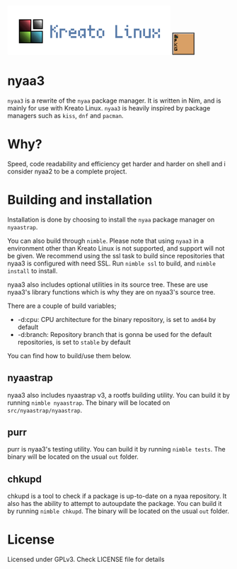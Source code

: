 <p align="left">
<img src="https://github.com/Kreato-Linux/logo/blob/master/withtext.png"> 
  <img src="https://github.com/Kreato-Linux/logo/blob/master/pkg.png" height="10%" width="10%">
</p>

# nyaa3
`nyaa3` is a rewrite of the `nyaa` package manager. It is written in Nim, and is mainly for use with Kreato Linux.
`nyaa3` is heavily inspired by package managers such as `kiss`, `dnf` and `pacman`.

# Why?
Speed, code readability and efficiency get harder and harder on shell and i consider nyaa2 to be a complete project.

# Building and installation
Installation is done by choosing to install the `nyaa` package manager on `nyaastrap`.

You can also build through `nimble`.
Please note that using `nyaa3` in a environment other than Kreato Linux is not supported, and support will not be given.
We recommend using the ssl task to build since repositories that nyaa3 is configured with need SSL.
Run `nimble ssl` to build, and `nimble install` to install.

nyaa3 also includes optional utilities in its source tree. These are use nyaa3's library functions which is why they are on nyaa3's source tree.

There are a couple of build variables;

* -d:cpu: CPU architecture for the binary repository, is set to `amd64` by default
* -d:branch: Repository branch that is gonna be used for the default repositories, is set to `stable` by default

You can find how to build/use them below.

## nyaastrap
nyaa3 also includes nyaastrap v3, a rootfs building utility.
You can build it by running `nimble nyaastrap`. The binary will be located on `src/nyaastrap/nyaastrap`.

## purr
purr is nyaa3's testing utility. You can build it by running `nimble tests`. The binary will be located on the usual `out` folder.

## chkupd
chkupd is a tool to check if a package is up-to-date on a nyaa repository. It also has the ability to attempt to autoupdate the package. You can build it by running `nimble chkupd`. The binary will be located on the usual `out` folder.

# License
Licensed under GPLv3. Check LICENSE file for details

